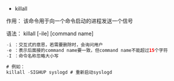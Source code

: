 * killall

作用： 该命令用于向一个命令启动的进程发送一个信号

语法： killall [-iIe] [command name] 

```Java
-i ：交互式的意思，若需要删除时，会询问用户  
-e ：表示后面接的command name要一致，但command name不能超过15个字符  
-I ：命令名称忽略大小写  

# 例如：  
killall -SIGHUP syslogd # 重新启动syslogd  
```
